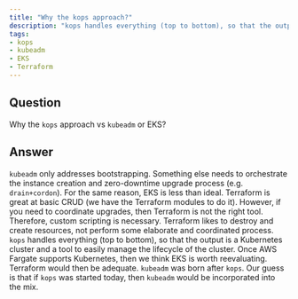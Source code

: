 ```yaml
---
title: "Why the kops approach?"
description: "kops handles everything (top to bottom), so that the output is a Kubernetes cluster and a tool to easily manage the lifecycle of the cluster."
tags:
- kops
- kubeadm
- EKS
- Terraform
---
```


## Question

Why the `kops` approach vs `kubeadm` or EKS?


## Answer

`kubeadm` only addresses bootstrapping. Something else needs to orchestrate the instance creation and zero-downtime upgrade process (e.g. `drain+cordon`). For the same reason, EKS is less than ideal. Terraform is great at basic CRUD (we have the Terraform modules to do it). However, if you need to coordinate upgrades, then Terraform is not the right tool. Therefore, custom scripting is necessary. Terraform likes to destroy and create resources, not perform some elaborate and coordinated process. `kops` handles everything (top to bottom), so that the output is a Kubernetes cluster and a tool to easily manage the lifecycle of the cluster. Once AWS Fargate supports Kubernetes, then we think EKS is worth reevaluating. Terraform would then be adequate. `kubeadm` was born after `kops`. Our guess is that if `kops` was started today, then `kubeadm` would be incorporated into the mix.
